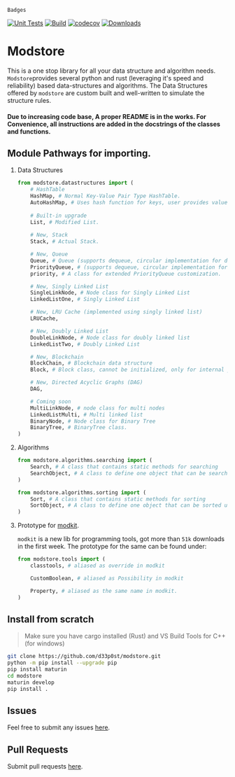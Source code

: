 `Badges`

[![Unit Tests](https://github.com/d33p0st/modstore/actions/workflows/tests.yml/badge.svg)](https://github.com/d33p0st/modstore/actions/workflows/tests.yml)
[![Build](https://github.com/d33p0st/modstore/actions/workflows/generate_wheels.yml/badge.svg)](https://github.com/d33p0st/modstore/actions/workflows/generate_wheels.yml)
[![codecov](https://codecov.io/gh/d33p0st/modstore/branch/main/graph/badge.svg?token=P27ASL6TGH)](https://codecov.io/gh/d33p0st/modstore)
[![Downloads](https://static.pepy.tech/badge/modstore)](https://pepy.tech/project/modstore)

# Modstore

This is a one stop library for all your data structure and algorithm needs. `Modstore`provides several python and rust (leveraging it's speed and reliability) based data-structures and algorithms. The Data Structures
offered by `modstore` are custom built and well-written to simulate the
structure rules.

#### Due to increasing code base, A proper README is in the works. For Convenience, all instructions are added in the docstrings of the classes and functions.

## Module Pathways for importing.

1. Data Structures

    ```python
    from modstore.datastructures import (
        # HashTable
        HashMap, # Normal Key-Value Pair Type HashTable.
        AutoHashMap, # Uses hash function for keys, user provides values.
        
        # Built-in upgrade
        List, # Modified List.
        
        # New, Stack
        Stack, # Actual Stack.

        # New, Queue
        Queue, # Queue (supports dequeue, circular implementation for definite capacity)
        PriorityQueue, # (supports dequeue, circular implementation for definite capacity)
        priority, # A class for extended PriorityQueue customization.

        # New, Singly Linked List
        SingleLinkNode, # Node class for Singly Linked List
        LinkedListOne, # Singly Linked List 

        # New, LRU Cache (implemented using singly linked list)
        LRUCache,

        # New, Doubly Linked List
        DoubleLinkNode, # Node class for doubly linked list
        LinkedListTwo, # Doubly Linked List

        # New, Blockchain
        BlockChain, # Blockchain data structure
        Block, # Block class, cannot be initialized, only for internal purposes.

        # New, Directed Acyclic Graphs (DAG)
        DAG,

        # Coming soon
        MultiLinkNode, # node class for multi nodes
        LinkedListMulti, # Multi linked list
        BinaryNode, # Node class for Binary Tree
        BinaryTree, # BinaryTree class.
    )
    ```
2. Algorithms

    ```python
    from modstore.algorithms.searching import (
        Search, # A class that contains static methods for searching
        SearchObject, # A class to define one object that can be searched using different algorithms,
    )

    from modstore.algorithms.sorting import (
        Sort, # A class that contains static methods for sorting
        SortObject, # A class to define one object that can be sorted using different algorithms.
    )
    ```
3. Prototype for [modkit](https://pypi.org/project/modkit/).

    `modkit` is a new lib for programming tools, got more than `51k` downloads in the first week. The prototype for the same can be found under:

    ```python
    from modstore.tools import (
        classtools, # aliased as override in modkit

        CustomBoolean, # aliased as Possibility in modkit

        Property, # aliased as the same name in modkit.
    )
    ```

## Install from scratch

> Make sure you have cargo installed (Rust) and VS Build Tools for C++ (for windows)

```bash
git clone https://github.com/d33p0st/modstore.git
python -m pip install --upgrade pip
pip install maturin
cd modstore
maturin develop
pip install .
```

## Issues

Feel free to submit any issues [here](https://github.com/d33p0st/modstore/issues).

## Pull Requests

Submit pull requests [here](https://github.com/d33p0st/modstore/pulls).